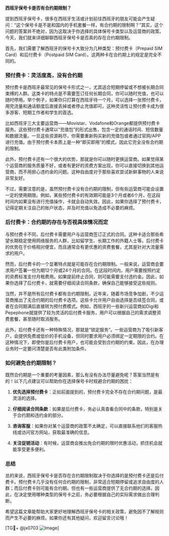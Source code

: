 **西班牙保号卡是否有合约期限制？**

提到西班牙保号卡，很多在西班牙生活或计划前往西班牙的朋友可能会产生疑问：“这个保号卡是不是和国内的手机套餐一样，有合约期的限制啊？”其实，这个问题的答案并不绝对，因为这取决于你选择的具体保号卡类型以及运营商的政策。今天，我们就来详细聊聊西班牙保号卡是否真的存在合约期限制。

首先，我们需要了解西班牙的保号卡大致分为几种类型：预付费卡（Prepaid SIM Card）和后付费卡（Postpaid SIM Card）。这两种卡在合约期上的规定是完全不同的。

### **预付费卡：灵活度高，没有合约期**

预付费卡是西班牙最常见的保号卡形式之一，尤其适合短期停留或不想被长期合同束缚的人群。这类卡的特点是不需要签订任何长期合同，你可以随时充值，也可以随时停用。举个例子，如果你只打算在西班牙待一个月，可以选择一张预付费卡，用完流量和通话额度后直接丢掉或者停止充值即可。这种灵活性让预付费卡成为很多游客、短期工作者和学生的首选。

比如西班牙三大主要运营商——Movistar、Vodafone和Orange都提供预付费卡服务。这些预付费卡通常以“充值包”的形式出售，包含一定的通话时间、短信数量和数据流量。一旦这些资源耗尽，你需要重新购买新的充值包或者通过官网/APP进行充值。由于预付费卡本质上是一种“即买即用”的模式，因此它完全没有合约期的限制。

此外，预付费卡还有一个很大的优势，那就是你可以随时更换运营商。如果觉得某个运营商的服务质量不好，或者有更好的资费方案出现，你可以直接切换到其他运营商，而不用担心违约金的问题。这种自由度对于那些喜欢尝试新鲜事物的人来说非常友好。

不过，需要注意的是，虽然预付费卡没有合约期的限制，但有些运营商可能会设置一定的使用期限。例如，某些预付费卡的有效期可能是3个月或者6个月，在这段时间内如果没有进行充值操作，卡就会自动失效。因此，如果你选择了预付费卡，记得定期关注自己的账户状态，并及时充值以免造成不必要的麻烦。

### **后付费卡：合约期的存在与否视具体情况而定**

与预付费卡不同，后付费卡需要用户与运营商签订正式的合同。这种卡适合那些希望长期稳定使用网络服务的人群，比如留学生、长期工作的外籍人士等。后付费卡的优势在于价格相对便宜，而且通常会有更优惠的资费套餐，尤其是针对大流量需求的用户。

然而，后付费卡的一个显著特点就是可能存在合约期限制。一般来说，运营商会要求用户签署一份为期12个月或24个月的合同。在这段时间内，用户需要按照约定的资费标准支付月租费用。如果提前终止合同，则可能需要支付违约金。因此，如果你选择了后付费卡，就需要仔细阅读合同条款，确保自己能够接受这些规则。

当然，并不是所有后付费卡都有合约期限制。近年来，随着市场竞争加剧，不少运营商推出了无合约期的后付费卡选项。这些卡允许用户自由选择是否续签合同，或者在合同期满后直接转为预付费模式。例如，西班牙的一些新兴运营商如Digi和Pepephone就提供了较为灵活的后付费卡服务，用户可以根据自己的需求调整资费套餐，甚至随时取消服务。

此外，后付费卡还有一种特殊情况，那就是“锁定服务”。一些运营商为了吸引新客户，会提供免费或低价的手机设备，但同时要求用户必须绑定一定期限的合约。在这种情况下，即使你是后付费卡用户，也可能会受到合约期的约束。因此，在办理业务时一定要问清楚是否有此类附加条件。

### **如何避免合约期限制？**

既然合约期是一个重要的考量因素，那么有没有办法尽量避免呢？答案当然是有的！以下几点建议可以帮助你在选择保号卡时规避合约期的困扰：

1. **优先选择预付费卡**：正如前面提到的，预付费卡完全不存在合约期问题，是最灵活的选择。
   
2. **仔细阅读合同条款**：如果是后付费卡，务必认真查看合同中的条款，特别是关于合约期和违约金的部分。

3. **咨询客服**：如果你对某个运营商的政策不太确定，可以直接联系他们的客服热线或访问官方网站，获取最准确的信息。

4. **关注促销活动**：有时候，运营商会推出免合约期的限时优惠活动，抓住机会就能享受更多便利。

### **总结**

总的来说，西班牙保号卡是否存在合约期限制取决于你选择的是预付费卡还是后付费卡。预付费卡几乎没有任何合约期的限制，非常适合短期停留或追求自由度的人群；而后付费卡则可能有合约期，但也有一些运营商提供了无合约期的选择。因此，在决定使用哪种类型的保号卡之前，务必要根据自己的实际需求做出合理判断。

希望这篇文章能帮助大家更好地理解西班牙保号卡的相关政策，避免因不了解规则而产生不必要的麻烦。如果你还有其他疑问，欢迎留言讨论哦！

[TG💪+ @jx0703 ![Image](https://github.com/user-attachments/assets/dbca1d08-cadb-493c-b0ec-ad6f7a83f270)]